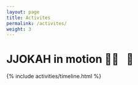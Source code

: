 ```yaml
---
layout: page
title: Activites
permalink: /activites/
weight: 3
---
```


# **JJOKAH** in motion 🏃‍♂️ &nbsp; 💨

<div class="row">
{% include activities/timeline.html %}
</div>

